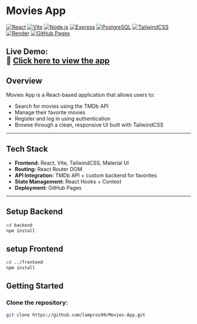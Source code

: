 # Movies App

[![React](https://img.shields.io/badge/Frontend-React-blue?logo=react)](https://react.dev/)
[![Vite](https://img.shields.io/badge/Bundler-Vite-orange?logo=vite)](https://vitejs.dev/)
[![Node.js](https://img.shields.io/badge/Backend-Node.js-green?logo=node.js)](https://nodejs.org/)
[![Express](https://img.shields.io/badge/Framework-Express-black?logo=express)](https://expressjs.com/)
[![PostgreSQL](https://img.shields.io/badge/Database-PostgreSQL-blue?logo=postgresql)](https://www.postgresql.org/)
[![TailwindCSS](https://img.shields.io/badge/Styling-TailwindCSS-teal?logo=tailwindcss)](https://tailwindcss.com/)
[![Render](https://img.shields.io/badge/Backend%20Hosting-Render-purple?logo=render)](https://render.com/)
[![GitHub Pages](https://img.shields.io/badge/Frontend%20Hosting-GitHub%20Pages-black?logo=github)](https://lampros99.github.io/CF7-Final-Project)


 **Live Demo:**  
🔗 **[Click here to view the app](https://lampros99.github.io/Movies-App/)**
---

## Overview
Movies App is a React-based application that allows users to:
- Search for movies using the TMDb API
- Manage their favorite movies
- Register and log in using authentication
- Browse through a clean, responsive UI built with TailwindCSS

---

##  Tech Stack
- **Frontend:** React, Vite, TailwindCSS, Material UI
- **Routing:** React Router DOM
- **API Integration:** TMDb API + custom backend for favorites
- **State Management:** React Hooks + Context
- **Deployment:** GitHub Pages

---
## Setup Backend 
```bash
cd backend
npm install
```
## setup Frontend
```bash
cd ../frontend
npm install
```

##  Getting Started

### Clone the repository:
```bash
git clone https://github.com/lampros99/Movies-App.git


